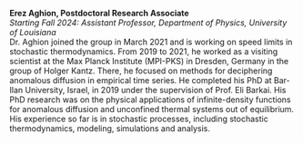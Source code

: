 <b>Erez Aghion, Postdoctoral Research Associate</b><br>
<em>Starting Fall 2024: Assistant Professor, Department of Physics, University of Louisiana</em><br>
Dr. Aghion joined the group in March 2021 and is working on speed limits in stochastic thermodynamics. From 2019 to 2021, he worked as a visiting scientist at the Max Planck Institute (MPI-PKS) in Dresden, Germany in the group of Holger Kantz. There, he focused on methods for deciphering anomalous diffusion in empirical time series. He completed his PhD at Bar-Ilan University, Israel, in 2019 under the supervision of Prof. Eli Barkai. His PhD research was on the physical applications of infinite-density functions for anomalous diffusion and unconfined thermal systems out of equilibrium. His experience so far is in stochastic processes, including stochastic thermodynamics, modeling, simulations and analysis.
